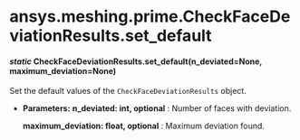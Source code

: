 # ansys.meshing.prime.CheckFaceDeviationResults.set_default



#### *static* CheckFaceDeviationResults.set_default(n_deviated=None, maximum_deviation=None)

Set the default values of the `CheckFaceDeviationResults` object.

* **Parameters:**
  **n_deviated: int, optional**
  : Number of faces with deviation.

  **maximum_deviation: float, optional**
  : Maximum deviation found.

<!-- !! processed by numpydoc !! -->
